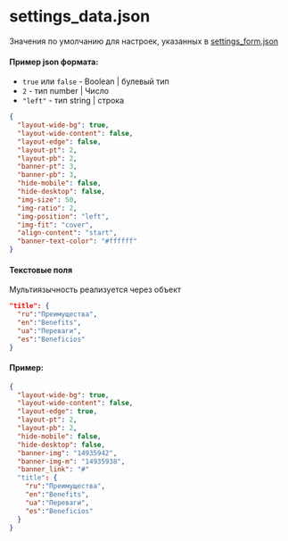 # settings_data.json

Значения по умолчанию для настроек, указанных в <a href="/4%20поколение/Виджеты/settings_form/">settings_form.json</a> 

#### Пример json формата:

- `true` или `false` - Boolean | булевый тип
- `2` - тип number | Число
- `"left"` - тип string | строка

```json
{
  "layout-wide-bg": true,
  "layout-wide-content": false,
  "layout-edge": false,
  "layout-pt": 2,
  "layout-pb": 2,
  "banner-pt": 3,
  "banner-pb": 3,
  "hide-mobile": false,
  "hide-desktop": false,
  "img-size": 50,
  "img-ratio": 2,
  "img-position": "left",
  "img-fit": "cover",
  "align-content": "start",
  "banner-text-color": "#ffffff"
}
```

#### Текстовые поля

Мультиязычность реализуется через объект

```json
"title": {
  "ru":"Преимущества",
  "en":"Benefits",
  "ua":"Переваги",
  "es":"Beneficios"
}
```

<!-- #### Поле файл
Чтобы подгрузить файл (изображение) по умолчанию, нужно:

- Добавить в файл <a href="/4%20поколение/Виджеты/settings_data/">settings_data.json</a> -->

<!-- ```json
{
  "banner-img": "20350744"
}
``` -->
<a name="setting_data_name"></a>
#### Пример:
```json
{
  "layout-wide-bg": true,
  "layout-wide-content": false,
  "layout-edge": true,
  "layout-pt": 2,
  "layout-pb": 2,
  "hide-mobile": false,
  "hide-desktop": false,
  "banner-img": "14935942",
  "banner-img-m": "14935938",
  "banner_link": "#"
  "title": {
    "ru":"Преимущества",
    "en":"Benefits",
    "ua":"Переваги",
    "es":"Beneficios"
  }
}


```
